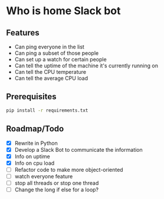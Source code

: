 # Who is home Slack bot

## Features
*  Can ping everyone in the list
*  Can ping a subset of those people
*  Can set up a watch for certain people
*  Can tell the uptime of the machine it's currently running on
*  Can tell the CPU temperature
*  Can tell the average CPU load

## Prerequisites
````bash
pip install -r requirements.txt
````

## Roadmap/Todo

* [x]  Rewrite in Python
* [x]  Develop a Slack Bot to communicate the information
* [x]  Info on uptime
* [x]  Info on cpu load
* [ ]  Refactor code to make more object-oriented
* [ ]  watch everyone feature
* [ ]  stop all threads or stop one thread
* [ ]  Change the long if else for a loop?